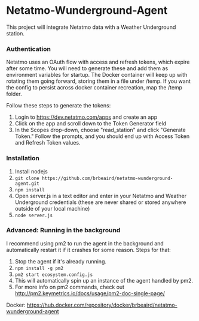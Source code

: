 # Netatmo-Wunderground-Agent

This project will integrate Netatmo data with a Weather Underground station.

### Authentication
Netatmo uses an OAuth flow with access and refresh tokens, which expire after some time. You will need to generate these and add them as environment variables for startup. The Docker container will keep up with rotating them going forward, storing them in a file under /temp. If you want the config to persist across docker container recreation, map the /temp folder.

Follow these steps to generate the tokens:
1. Login to https://dev.netatmo.com/apps and create an app
2. Click on the app and scroll down to the Token Generator field
3. In the Scopes drop-down, choose "read_station" and click "Generate Token." Follow the prompts, and you should end up with Access Token and Refresh Token values.

### Installation

1. Install nodejs
2. `git clone https://github.com/brbeaird/netatmo-wunderground-agent.git`
3. `npm install`
4. Open server.js in a text editor and enter in your Netatmo and Weather Underground credentials (these are never shared or stored anywhere outside of your local machine)
5. `node server.js`

### Advanced: Running in the background
I recommend using pm2 to run the agent in the background and automatically restart it if it crashes for some reason. Steps for that:

1. Stop the agent if it's already running.
2. `npm install -g pm2`
3. `pm2 start ecosystem.config.js`
4. This will automatically spin up an instance of the agent handled by pm2.
5. For more info on pm2 commands, check out http://pm2.keymetrics.io/docs/usage/pm2-doc-single-page/

Docker: https://hub.docker.com/repository/docker/brbeaird/netatmo-wunderground-agent
